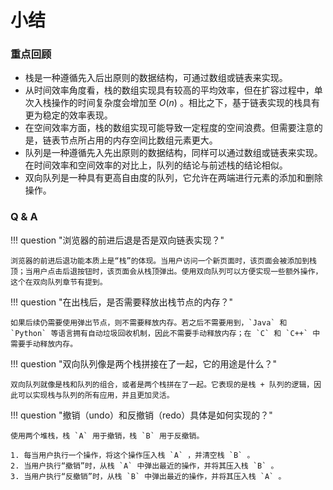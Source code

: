 # 小结

### 重点回顾

- 栈是一种遵循先入后出原则的数据结构，可通过数组或链表来实现。
- 从时间效率角度看，栈的数组实现具有较高的平均效率，但在扩容过程中，单次入栈操作的时间复杂度会增加至 $O(n)$ 。相比之下，基于链表实现的栈具有更为稳定的效率表现。
- 在空间效率方面，栈的数组实现可能导致一定程度的空间浪费。但需要注意的是，链表节点所占用的内存空间比数组元素更大。
- 队列是一种遵循先入先出原则的数据结构，同样可以通过数组或链表来实现。在时间效率和空间效率的对比上，队列的结论与前述栈的结论相似。
- 双向队列是一种具有更高自由度的队列，它允许在两端进行元素的添加和删除操作。

### Q & A

!!! question "浏览器的前进后退是否是双向链表实现？"

    浏览器的前进后退功能本质上是“栈”的体现。当用户访问一个新页面时，该页面会被添加到栈顶；当用户点击后退按钮时，该页面会从栈顶弹出。使用双向队列可以方便实现一些额外操作，这个在双向队列章节有提到。

!!! question "在出栈后，是否需要释放出栈节点的内存？"

    如果后续仍需要使用弹出节点，则不需要释放内存。若之后不需要用到，`Java` 和 `Python` 等语言拥有自动垃圾回收机制，因此不需要手动释放内存；在 `C` 和 `C++` 中需要手动释放内存。

!!! question "双向队列像是两个栈拼接在了一起，它的用途是什么？"

    双向队列就像是栈和队列的组合，或者是两个栈拼在了一起。它表现的是栈 + 队列的逻辑，因此可以实现栈与队列的所有应用，并且更加灵活。

!!! question "撤销（undo）和反撤销（redo）具体是如何实现的？"

    使用两个堆栈，栈 `A` 用于撤销，栈 `B` 用于反撤销。

    1. 每当用户执行一个操作，将这个操作压入栈 `A` ，并清空栈 `B` 。
    2. 当用户执行“撤销”时，从栈 `A` 中弹出最近的操作，并将其压入栈 `B` 。
    3. 当用户执行“反撤销”时，从栈 `B` 中弹出最近的操作，并将其压入栈 `A` 。
